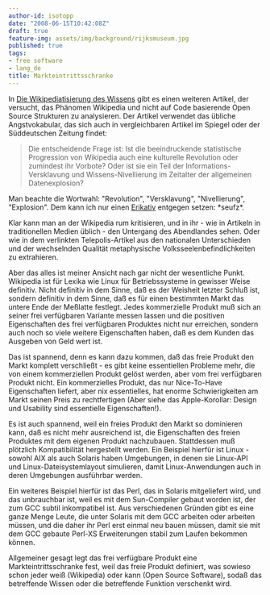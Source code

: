 ```yaml
---
author-id: isotopp
date: "2008-06-15T10:42:08Z"
draft: true
feature-img: assets/img/background/rijksmuseum.jpg
published: true
tags:
- free software
- lang_de
title: Markteintrittsschranke
---
```

In <a href="http://www.heise.de/tp/r4/artikel/28/28010/1.html"> Die Wikipediatisierung des Wissens</a> gibt es einen weiteren Artikel, der versucht, das Phänomen Wikipedia und nicht auf Code basierende Open Source Strukturen zu analysieren. Der Artikel verwendet das übliche Angstvokabular, das sich auch in vergleichbaren Artikel im Spiegel oder der Süddeutschen Zeitung findet: <blockquote> Die entscheidende Frage ist: Ist die beeindruckende statistische Progression von Wikipedia auch eine kulturelle Revolution oder zumindest ihr Vorbote? Oder ist sie ein Teil der Informations-Versklavung und Wissens-Nivellierung im Zeitalter der allgemeinen Datenexplosion?</blockquote> Man beachte die Wortwahl: "Revolution", "Versklavung", "Nivellierung", "Explosion". Dem kann ich nur einen <a href="http://de.wikipedia.org/wiki/Erikativ">Erikativ</a> entgegen setzen: \*seufz\*.




Klar kann man an der Wikipedia rum kritisieren, und in ihr - wie in Artikeln in traditionellen Medien üblich - den Untergang des Abendlandes sehen. Oder wie in dem verlinkten Telepolis-Artikel aus den nationalen Unterschieden und der wechselnden Qualität metaphysische Volksseelenbefindlichkeiten zu extrahieren.

Aber das alles ist meiner Ansicht nach gar nicht der wesentliche Punkt. Wikipedia ist für Lexika wie Linux für Betriebssysteme in gewisser Weise definitiv. Nicht definitiv in dem Sinne, daß es der Weisheit letzter Schluß ist, sondern definitiv in dem Sinne, daß es für einen bestimmten Markt das untere Ende der Meßlatte festlegt. Jedes kommerzielle Produkt muß sich an seiner frei verfügbaren Variante messen lassen und die positiven Eigenschaften des frei verfügbaren Produktes nicht nur erreichen, sondern auch noch so viele weitere Eigenschaften haben, daß es dem Kunden das Ausgeben von Geld wert ist.

Das ist spannend, denn es kann dazu kommen, daß das freie Produkt den Markt komplett verschließt - es gibt keine essentiellen Probleme mehr, die von einem kommerziellen Produkt gelöst werden, aber vom frei verfügbaren Produkt nicht. Ein kommerzielles Produkt, das nur Nice-To-Have Eigenschaften liefert, aber nix essentielles, hat enorme Schwierigkeiten am Markt seinen Preis zu rechtfertigen (Aber siehe das Apple-Korollar: Design und Usability sind essentielle Eigenschaften!).

Es ist auch spannend, weil ein freies Produkt den Markt so dominieren kann, daß es nicht mehr ausreichend ist, die Eigenschaften des freien Produktes mit dem eigenen Produkt nachzubauen. Stattdessen muß plötzlich Kompatibilität hergestellt werden. Ein Beispiel hierfür ist Linux - sowohl AIX als auch Solaris haben Umgebungen, in denen sie Linux-API und Linux-Dateisystemlayout simulieren, damit Linux-Anwendungen auch in deren Umgebungen ausführbar werden.

Ein weiteres Beispiel hierfür ist das Perl, das in Solaris mitgeliefert wird, und das unbrauchbar ist, weil es mit dem Sun-Compiler gebaut worden ist, der zum GCC subtil inkompatibel ist. Aus verschiedenen Gründen gibt es eine ganze Menge Leute, die unter Solaris mit dem GCC arbeiten oder arbeiten müssen, und die daher ihr Perl erst einmal neu bauen müssen, damit sie mit dem GCC gebaute Perl-XS Erweiterungen stabil zum Laufen bekommen können.

Allgemeiner gesagt legt das frei verfügbare Produkt eine Markteintrittsschranke fest, weil das freie Produkt definiert, was sowieso schon jeder weiß (Wikipedia) oder kann (Open Source Software), sodaß das betreffende Wissen oder die betreffende Funktion verschenkt wird.


